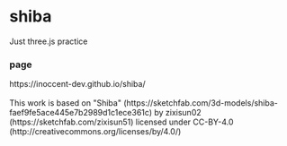 # shiba
Just three.js practice

<h3>page</h3>
https://inoccent-dev.github.io/shiba/
<br></br>
This work is based on "Shiba" (https://sketchfab.com/3d-models/shiba-faef9fe5ace445e7b2989d1c1ece361c) by zixisun02 (https://sketchfab.com/zixisun51) licensed under CC-BY-4.0 (http://creativecommons.org/licenses/by/4.0/)
 
